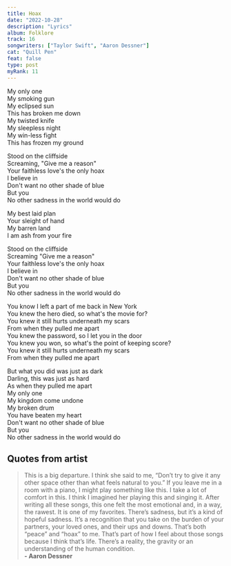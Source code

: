 ```yaml
---
title: Hoax
date: "2022-10-28"
description: "Lyrics"
album: Folklore
track: 16
songwriters: ["Taylor Swift", "Aaron Dessner"]
cat: "Quill Pen"
feat: false
type: post
myRank: 11
---
```


<p className="verse-one">
My only one <br />
My smoking gun <br />
My eclipsed sun <br />
This has broken me down <br />
My twisted knife <br />
My sleepless night <br />
My win-less fight <br />
This has frozen my ground <br />
</p>
<p className="chorus">
Stood on the cliffside <br />
Screaming, "Give me a reason" <br />
Your faithless love's the only hoax <br />
I believe in <br />
Don't want no other shade of blue <br />
But you <br />
No other sadness in the world would do <br />
</p>
<p className="verse-two">
My best laid plan <br />
Your sleight of hand <br />
My barren land <br />
I am ash from your fire <br />
</p>
<p className="chorus">
Stood on the cliffside <br />
Screaming "Give me a reason" <br />
Your faithless love's the only hoax <br />
I believe in <br />
Don't want no other shade of blue <br />
But you <br />
No other sadness in the world would do <br />
</p>
<p className="bridge">
You know I left a part of me back in New York <br />
You knew the hero died, so what's the movie for? <br />
You knew it still hurts underneath my scars <br />
From when they pulled me apart <br />
You knew the password, so I let you in the door <br />
You knew you won, so what's the point of keeping score? <br />
You knew it still hurts underneath my scars <br />
From when they pulled me apart <br />
</p>
<p className="outro">
But what you did was just as dark <br />
Darling, this was just as hard <br />
As when they pulled me apart <br />
My only one <br />
My kingdom come undone <br />
My broken drum <br />
You have beaten my heart <br />
Don't want no other shade of blue <br />
But you <br />
No other sadness in the world would do <br />
</p>

## Quotes from artist

<blockquote cite="https://www.vulture.com/2020/07/taylor-swift-folklore-aaron-dessner-breaks-down-every-song.html">
This is a big departure. I think she said to me, “Don’t try to give it any other space other than what feels natural to you.” If you leave me in a room with a piano, I might play something like this. I take a lot of comfort in this. I think I imagined her playing this and singing it. After writing all these songs, this one felt the most emotional and, in a way, the rawest. It is one of my favorites. There’s sadness, but it’s a kind of hopeful sadness. It’s a recognition that you take on the burden of your partners, your loved ones, and their ups and downs. That’s both “peace” and “hoax” to me. That’s part of how I feel about those songs because I think that’s life. There’s a reality, the gravity or an understanding of the human condition. <br /><b>- Aaron Dessner</b>
</blockquote>
